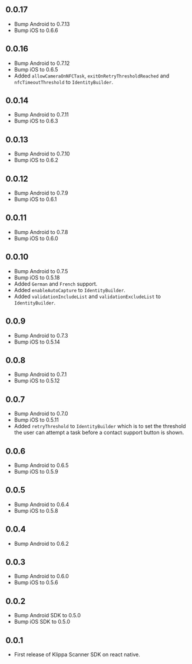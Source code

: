 ## 0.0.17

* Bump Android to 0.7.13
* Bump iOS to 0.6.6

## 0.0.16

* Bump Android to 0.7.12
* Bump iOS to 0.6.5
* Added `allowCameraOnNFCTask`, `exitOnRetryThresholdReached` and `nfcTimeoutThreshold` to `IdentityBuilder`.

## 0.0.14

* Bump Android to 0.7.11
* Bump iOS to 0.6.3

## 0.0.13

* Bump Android to 0.7.10
* Bump iOS to 0.6.2

## 0.0.12

* Bump Android to 0.7.9
* Bump iOS to 0.6.1

## 0.0.11

* Bump Android to 0.7.8
* Bump iOS to 0.6.0

## 0.0.10

* Bump Android to 0.7.5
* Bump iOS to 0.5.18
* Added `German` and `French` support.
* Added `enableAutoCapture` to `IdentityBuilder`.
* Added `validationIncludeList` and `validationExcludeList` to `IdentityBuilder`.

## 0.0.9

* Bump Android to 0.7.3
* Bump iOS to 0.5.14

## 0.0.8

* Bump Android to 0.7.1
* Bump iOS to 0.5.12

## 0.0.7

* Bump Android to 0.7.0
* Bump iOS to 0.5.11
* Added `retryThreshold` to `IdentityBuilder` which is to set the threshold the user can attempt a task before a contact support button is shown.

## 0.0.6

* Bump Android to 0.6.5
* Bump iOS to 0.5.9

## 0.0.5

* Bump Android to 0.6.4
* Bump iOS to 0.5.8

## 0.0.4

* Bump Android to 0.6.2

## 0.0.3

* Bump Android to 0.6.0
* Bump iOS to 0.5.6

## 0.0.2

* Bump Android SDK to 0.5.0
* Bump iOS SDK to 0.5.0

## 0.0.1

* First release of Klippa Scanner SDK on react native.
